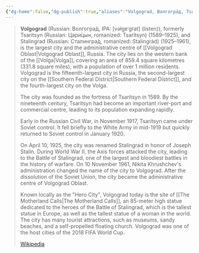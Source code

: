 ```yaml
---
{"dg-home":false,"dg-publish":true,"aliases":"Volgograd, Волгогра́д, Tsaritsyn, Цари́цын, Tsarítsyn, Stalingrad, Сталингра́д, Stalingrád, Hero City","locations":null,"tag":null,"date":null,"location":[48.7081906,44.5153353],"title":"Volgograd, Volgograd Oblast, Southern Federal District, Russia","permalink":"/maps/volgograd-volgograd-oblast-southern-federal-district-russia/","dgHomeLink":true,"dgPassFrontmatter":true}
---
```


> **Volgograd** (Russian: Волгогра́д, IPA: [vəɫɡɐˈɡrat] (listen)), formerly Tsaritsyn (Russian: Цари́цын, romanized: Tsarítsyn) (1589–1925), and Stalingrad (Russian: Сталингра́д, romanized: Stalingrád) (1925–1961), is the largest city and the administrative centre of [[Volgograd Oblast|Volgograd Oblast]], Russia. The city lies on the western bank of the [[Volga|Volga]], covering an area of 859.4 square kilometres (331.8 square miles), with a population of over 1 million residents. Volgograd is the fifteenth-largest city in Russia, the second-largest city on the [[Southern Federal District|Southern Federal District]], and the fourth-largest city on the Volga.
>
> The city was founded as the fortress of Tsaritsyn in 1589. By the nineteenth century, Tsaritsyn had become an important river-port and commercial centre, leading to its population expanding rapidly.
>
> Early in the Russian Civil War, in November 1917, Tsaritsyn came under Soviet control. It fell briefly to the White Army in mid-1919 but quickly returned to Soviet control in January 1920.
>
> On April 10, 1925, the city was renamed Stalingrad in honor of Joseph Stalin. During World War II, the Axis forces attacked the city, leading to the Battle of Stalingrad, one of the largest and bloodiest battles in the history of warfare. On 10 November 1961, Nikita Khrushchev's administration changed the name of the city to Volgograd. After the dissolution of the Soviet Union, the city became the administrative centre of Volgograd Oblast.
>
> Known locally as the "Hero City", Volgograd today is the site of [[The Motherland Calls|The Motherland Calls]], an 85-meter high statue dedicated to the heroes of the Battle of Stalingrad, which is the tallest statue in Europe, as well as the tallest statue of a woman in the world. The city has many tourist attractions, such as museums, sandy beaches, and a self-propelled floating church. Volgograd was one of the host cities of the 2018 FIFA World Cup.
>
> [Wikipedia](https://en.wikipedia.org/wiki/Volgograd)
